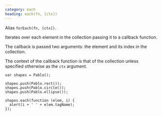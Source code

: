 ```yaml
--- 
category: each
heading: each(fn, [ctx])
---
```


Alias `forEach(fn, [ctx])`.

Iterates over each element in the collection passing it to a callback function.

The callback is passed two arguments: the element and its index in the collection.

The context of the callback function is that of the collection unless specified otherwise as the `ctx` argument.

    var shapes = Pablo();

    shapes.push(Pablo.rect());
    shapes.push(Pablo.circle());
    shapes.push(Pablo.ellipse());

    shapes.each(function (elem, i) {
      alert(i + ' ' + elem.tagName);
    });